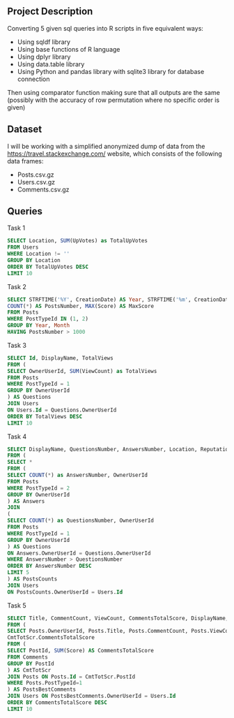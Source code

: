 ## Project Description
 Converting 5 given sql queries into R scripts in five equivalent ways:
* Using sqldf library
* Using base functions of R language
* Using dplyr library
* Using data.table library  
* Using Python and pandas library with sqlite3 library for database connection  

Then using comparator function making sure that all outputs are the same (possibly with the accuracy of row permutation where no specific order is given) 

## Dataset
I will be working with a simplified anonymized dump of data from the https://travel.stackexchange.com/ website, which consists of the following data frames:  
* Posts.csv.gz  
* Users.csv.gz  
* Comments.csv.gz  

## Queries
Task 1
```sql
SELECT Location, SUM(UpVotes) as TotalUpVotes
FROM Users
WHERE Location != ''
GROUP BY Location
ORDER BY TotalUpVotes DESC
LIMIT 10
```

Task 2 
```sql
SELECT STRFTIME('%Y', CreationDate) AS Year, STRFTIME('%m', CreationDate) AS Month,
COUNT(*) AS PostsNumber, MAX(Score) AS MaxScore
FROM Posts
WHERE PostTypeId IN (1, 2)
GROUP BY Year, Month
HAVING PostsNumber > 1000
```
Task 3
```sql
SELECT Id, DisplayName, TotalViews
FROM (
SELECT OwnerUserId, SUM(ViewCount) as TotalViews
FROM Posts
WHERE PostTypeId = 1
GROUP BY OwnerUserId
) AS Questions
JOIN Users
ON Users.Id = Questions.OwnerUserId
ORDER BY TotalViews DESC
LIMIT 10
```
Task 4
```sql
SELECT DisplayName, QuestionsNumber, AnswersNumber, Location, Reputation, UpVotes, DownVotes
FROM (
SELECT *
FROM (
SELECT COUNT(*) as AnswersNumber, OwnerUserId
FROM Posts
WHERE PostTypeId = 2
GROUP BY OwnerUserId
) AS Answers
JOIN
(
SELECT COUNT(*) as QuestionsNumber, OwnerUserId
FROM Posts
WHERE PostTypeId = 1
GROUP BY OwnerUserId
) AS Questions
ON Answers.OwnerUserId = Questions.OwnerUserId
WHERE AnswersNumber > QuestionsNumber
ORDER BY AnswersNumber DESC
LIMIT 5
) AS PostsCounts
JOIN Users
ON PostsCounts.OwnerUserId = Users.Id
```
Task 5
```sql
SELECT Title, CommentCount, ViewCount, CommentsTotalScore, DisplayName, Reputation, Location
FROM (
SELECT Posts.OwnerUserId, Posts.Title, Posts.CommentCount, Posts.ViewCount,
CmtTotScr.CommentsTotalScore
FROM (
SELECT PostId, SUM(Score) AS CommentsTotalScore
FROM Comments
GROUP BY PostId
) AS CmtTotScr
JOIN Posts ON Posts.Id = CmtTotScr.PostId
WHERE Posts.PostTypeId=1
) AS PostsBestComments
JOIN Users ON PostsBestComments.OwnerUserId = Users.Id
ORDER BY CommentsTotalScore DESC
LIMIT 10
```
